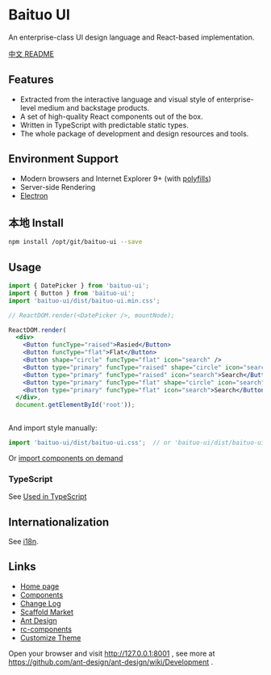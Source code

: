 # Baituo UI

An enterprise-class UI design language and React-based implementation.

[中文 README](README-zh_CN.md)

## Features

- Extracted from the interactive language and visual style of enterprise-level medium and backstage products.
- A set of high-quality React components out of the box.
- Written in TypeScript with predictable static types.
- The whole package of development and design resources and tools.

## Environment Support

* Modern browsers and Internet Explorer 9+ (with [polyfills](https://ant.design/docs/react/getting-started#Compatibility))
* Server-side Rendering
* [Electron](http://electron.atom.io/)

## 本地 Install

```bash
npm install /opt/git/baituo-ui --save
```

## Usage

```jsx
import { DatePicker } from 'baituo-ui';
import { Button } from 'baituo-ui';
import 'baituo-ui/dist/baituo-ui.min.css';

// ReactDOM.render(<DatePicker />, mountNode);

ReactDOM.render(
  <div>
    <Button funcType="raised">Rasied</Button>
    <Button funcType="flat">Flat</Button>
    <Button shape="circle" funcType="flat" icon="search" />
    <Button type="primary" funcType="raised" shape="circle" icon="search" />
    <Button type="primary" funcType="raised" icon="search">Search</Button>
    <Button type="primary" funcType="flat" shape="circle" icon="search" />
    <Button type="primary" funcType="flat" icon="search">Search</Button>
  </div>,
  document.getElementById('root'));
  
```

And import style manually:

```jsx
import 'baituo-ui/dist/baituo-ui.css';  // or 'baituo-ui/dist/baituo-ui.less'
```

Or [import components on demand](http://ant-design.gitee.io/docs/react/getting-started#Import-on-Demand)

### TypeScript

See [Used in TypeScript](http://ant-design.gitee.io/docs/react/use-in-typescript)


## Internationalization

See [i18n](http://ant-design.gitee.io/docs/react/i18n).

## Links

- [Home page](https://baituo.github.io/baituo-ui/index-cn/)
- [Components](https://baituo.github.io/baituo-ui/docs/react/introduce)
- [Change Log](CHANGELOG.en-US.md)
- [Scaffold Market](http://scaffold.ant.design)
- [Ant Design](http://ant-design.gitee.io)
- [rc-components](http://react-component.github.io/)
- [Customize Theme](https://baituo.github.io/baituo-ui/customize-theme)

Open your browser and visit http://127.0.0.1:8001 , see more at https://github.com/ant-design/ant-design/wiki/Development .
